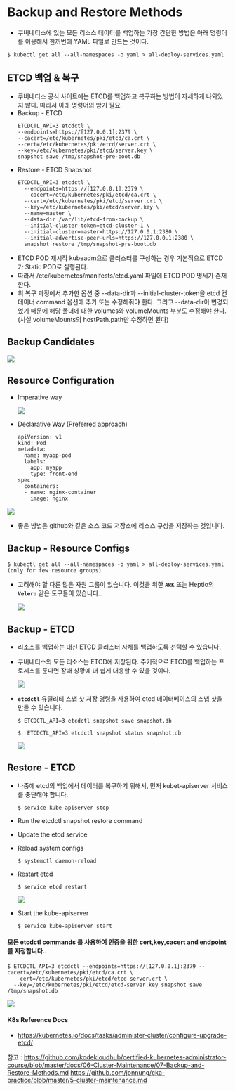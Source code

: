 # Backup and Restore Methods
- 쿠버네티스에 있는 모든 리소스 데이터를 백업하는 가장 간단한 방법은 아래 명령어를 이용해서 한꺼번에 YAML 파일로 만드는 것이다.
```
$ kubectl get all --all-namespaces -o yaml > all-deploy-services.yaml
```

## ETCD 백업 & 복구
- 쿠버네티스 공식 사이트에는 ETCD를 백업하고 복구하는 방법이 자세하게 나와있지 않다. 따라서 아래 명령어의 암기 필요
- Backup - ETCD
  ```
  ETCDCTL_API=3 etcdctl \
  --endpoints=https://[127.0.0.1]:2379 \
  --cacert=/etc/kubernetes/pki/etcd/ca.crt \
  --cert=/etc/kubernetes/pki/etcd/server.crt \
  --key=/etc/kubernetes/pki/etcd/server.key \
  snapshot save /tmp/snapshot-pre-boot.db
  ```
- Restore - ETCD Snapshot
  ```
  ETCDCTL_API=3 etcdctl \
    --endpoints=https://[127.0.0.1]:2379 \
    --cacert=/etc/kubernetes/pki/etcd/ca.crt \
    --cert=/etc/kubernetes/pki/etcd/server.crt \
    --key=/etc/kubernetes/pki/etcd/server.key \
    --name=master \
    --data-dir /var/lib/etcd-from-backup \
    --initial-cluster-token=etcd-cluster-1 \
    --initial-cluster=master=https://127.0.0.1:2380 \
    --initial-advertise-peer-urls=https://127.0.0.1:2380 \
    snapshot restore /tmp/snapshot-pre-boot.db
  ```
- ETCD POD 재시작 kubeadm으로 클러스터를 구성하는 경우 기본적으로 ETCD가 Static POD로 실행된다.
- 따라서 /etc/kubernetes/manifests/etcd.yaml 파일에 ETCD POD 명세가 존재한다.
- 위 복구 과정에서 추가한 옵션 중 --data-dir과 --initial-cluster-token을 etcd 컨테이너 command 옵션에 추가 또는 수정해줘야 한다.
  그리고 --data-dir이 변경되었기 때문에 해당 폴더에 대한 volumes와 volumeMounts 부분도 수정해야 한다. (사실 volumeMounts의 hostPath.path만 수정하면 된다)
## Backup Candidates
 
 <img src = https://github.com/kodekloudhub/certified-kubernetes-administrator-course/blob/master/images/bc.PNG>
 
## Resource Configuration
- Imperative way
  
  <img src = https://github.com/kodekloudhub/certified-kubernetes-administrator-course/blob/master/images/rci.PNG>

- Declarative Way (Preferred approach)
  ```
  apiVersion: v1
  kind: Pod
  metadata:
    name: myapp-pod
    labels:
      app: myapp
      type: front-end
  spec:
    containers:
    - name: nginx-container
      image: nginx
  ```
 <img src = https://github.com/kodekloudhub/certified-kubernetes-administrator-course/blob/master/images/rcd.PNG>
 
- 좋은 방법은 github와 같은 소스 코드 저장소에 리소스 구성을 저장하는 것입니다.

## Backup - Resource Configs

  ```
  $ kubectl get all --all-namespaces -o yaml > all-deploy-services.yaml (only for few resource groups)
  ```

- 고려해야 할 다른 많은 자원 그룹이 있습니다. 이것을 위한  **`ARK`** 또는 Heptio의 **`Velero`** 같은 도구들이 있습니다..

  <img src = https://github.com/kodekloudhub/certified-kubernetes-administrator-course/blob/master/images/brc.PNG>
  
## Backup - ETCD
- 리소스를 백업하는 대신 ETCD 클러스터 자체를 백업하도록 선택할 수 있습니다. 
- 쿠버네티스의 모든 리소스는 ETCD에 저장된다. 주기적으로 ETCD를 백업하는 프로세스를 둔다면 장애 상황에 더 쉽게 대응할 수 있을 것이다.
  
  <img src = https://github.com/kodekloudhub/certified-kubernetes-administrator-course/blob/master/images/be.PNG>
  
- **`etcdctl`** 유틸리티 스냅 샷 저장 명령을 사용하여 etcd 데이터베이스의 스냅 샷을 만들 수 있습니다.
  ```
  $ ETCDCTL_API=3 etcdctl snapshot save snapshot.db
  ```
  ```
  $  ETCDCTL_API=3 etcdctl snapshot status snapshot.db
  ```
  <img src = https://github.com/kodekloudhub/certified-kubernetes-administrator-course/blob/master/images/be1.PNG>
  
## Restore - ETCD
- 나중에 etcd의 백업에서 데이터를 복구하기 위해서, 먼저 kubet-apiserver 서비스를 중단해야 합니다.
  ```
  $ service kube-apiserver stop
  ```
- Run the etcdctl snapshot restore command
- Update the etcd service
- Reload system configs
  ```
  $ systemctl daemon-reload
  ```
- Restart etcd
  ```
  $ service etcd restart
  ```
  
  <img src = https://github.com/kodekloudhub/certified-kubernetes-administrator-course/blob/master/images/er.PNG>
  
- Start the kube-apiserver
  ```
  $ service kube-apiserver start
  ```
#### 모든 etcdctl commands 를 사용하여 인증을 위한 cert,key,cacert and endpoint를 지정합니다..
```
$ ETCDCTL_API=3 etcdctl --endpoints=https://[127.0.0.1]:2379 --cacert=/etc/kubernetes/pki/etcd/ca.crt \
  --cert=/etc/kubernetes/pki/etcd/etcd-server.crt \
  --key=/etc/kubernetes/pki/etcd/etcd-server.key snapshot save /tmp/snapshot.db
```

  <img src = https://github.com/kodekloudhub/certified-kubernetes-administrator-course/blob/master/images/erest.PNG>
  
#### K8s Reference Docs
- https://kubernetes.io/docs/tasks/administer-cluster/configure-upgrade-etcd/

참고 : https://github.com/kodekloudhub/certified-kubernetes-administrator-course/blob/master/docs/06-Cluster-Maintenance/07-Backup-and-Restore-Methods.md
 https://github.com/jonnung/cka-practice/blob/master/5-cluster-maintenance.md
